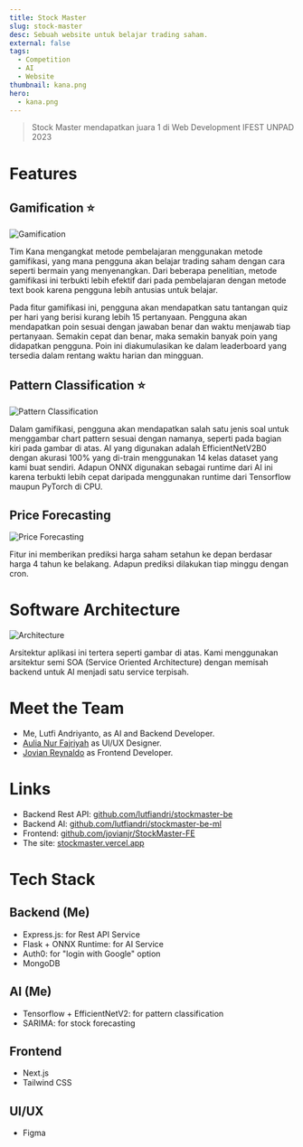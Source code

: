 ```yaml
---
title: Stock Master
slug: stock-master
desc: Sebuah website untuk belajar trading saham.
external: false
tags:
  - Competition
  - AI
  - Website
thumbnail: kana.png
hero:
  - kana.png
---
```


> Stock Master mendapatkan juara 1 di Web Development IFEST UNPAD 2023

# Features

## Gamification ⭐

![Gamification](/portfolio/stock-master/gamification.png 'pembelajaran gamifikasi dan leaderboard')

Tim Kana mengangkat metode pembelajaran menggunakan metode gamifikasi, yang mana pengguna akan belajar trading saham dengan cara seperti bermain yang menyenangkan. Dari beberapa penelitian, metode gamifikasi ini terbukti lebih efektif dari pada pembelajaran dengan metode text book karena pengguna lebih antusias untuk belajar.

Pada fitur gamifikasi ini, pengguna akan mendapatkan satu tantangan quiz per hari yang berisi kurang lebih 15 pertanyaan. Pengguna akan mendapatkan poin sesuai dengan jawaban benar dan waktu menjawab tiap pertanyaan. Semakin cepat dan benar, maka semakin banyak poin yang didapatkan pengguna. Poin ini diakumulasikan ke dalam leaderboard yang tersedia dalam rentang waktu harian dan mingguan.

## Pattern Classification ⭐

![Pattern Classification](/portfolio/stock-master/pattern-classification.png 'pattern classification')

Dalam gamifikasi, pengguna akan mendapatkan salah satu jenis soal untuk menggambar chart pattern sesuai dengan namanya, seperti pada bagian kiri pada gambar di atas. AI yang digunakan adalah EfficientNetV2B0 dengan akurasi 100% yang di-train menggunakan 14 kelas dataset yang kami buat sendiri. Adapun ONNX digunakan sebagai runtime dari AI ini karena terbukti lebih cepat daripada menggunakan runtime dari Tensorflow maupun PyTorch di CPU.

## Price Forecasting

![Price Forecasting](/portfolio/stock-master/price-forecasting.png 'stock price forecasting')

Fitur ini memberikan prediksi harga saham setahun ke depan berdasar harga 4 tahun ke belakang. Adapun prediksi dilakukan tiap minggu dengan cron.

# Software Architecture

![Architecture](/portfolio/stock-master/architecture.png 'arsitektur aplikasi')

Arsitektur aplikasi ini tertera seperti gambar di atas. Kami menggunakan arsitektur semi SOA (Service Oriented Architecture) dengan memisah backend untuk AI menjadi satu service terpisah.

# Meet the Team

- Me, Lutfi Andriyanto, as AI and Backend Developer.
- [Aulia Nur Fajriyah] as UI/UX Designer.
- [Jovian Reynaldo] as Frontend Developer.

# Links

- Backend Rest API: [github.com/lutfiandri/stockmaster-be](github.com/lutfiandri/stockmaster-be)
- Backend AI: [github.com/lutfiandri/stockmaster-be-ml](github.com/lutfiandri/stockmaster-be-ml)
- Frontend: [github.com/jovianjr/StockMaster-FE](github.com/jovianjr/StockMaster-FE)
- The site: [stockmaster.vercel.app](stockmaster.vercel.app)

# Tech Stack

## Backend (Me)

- Express.js: for Rest API Service
- Flask + ONNX Runtime: for AI Service
- Auth0: for "login with Google" option
- MongoDB

## AI (Me)

- Tensorflow + EfficientNetV2: for pattern classification
- SARIMA: for stock forecasting

## Frontend

- Next.js
- Tailwind CSS

## UI/UX

- Figma

<!-- def -->

[aulia nur fajriyah]: https://www.linkedin.com/in/aulianurfajriyah
[jovian reynaldo]: https://www.linkedin.com/in/jovianjr
